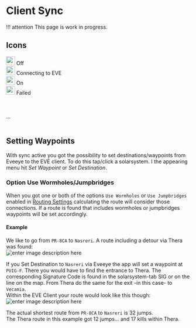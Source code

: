# Client Sync

!!! attention
    This page is work in progress.

## Icons
<img src="https://raw.githubusercontent.com/Risingson/eedocs/master/docs/images/Marker-100_off.png" width="24" height="24" > Off<br>
<img src="https://raw.githubusercontent.com/Risingson/eedocs/master/docs/images/Marker-100_standby.png" width="24" height="24" > Connecting to EVE<br>
<img src="https://raw.githubusercontent.com/Risingson/eedocs/master/docs/images/Marker-100_on.png" width="24" height="24" > On<br>
<img src="https://raw.githubusercontent.com/Risingson/eedocs/master/docs/images/Marker-100_fail.png" width="24" height="24" > Failed<br>

<br><br>...<br><br>

## Setting Waypoints
With sync active you got the possibility to set destinations/waypoints from Eveeye to the EVE client. To do this tap/click a solarsystem. I the appearing menu hit *Set Waypoint* or *Set Destination*.
### Option Use Wormholes/Jumpbridges
When you got one or both of the options `Use Wormholes` or `Use Jumpbridges` enabled in [Routing Settings](https://eveeye.readthedocs.io/en/latest/ui/settings/#Route) calculating the route will consider those connections. If a route is found that includes wormholes or jumpbridges waypoints will be set accordingly.

#### Example
We like to go from `PR-8CA` to `Nasreri`.
A route including a detour via Thera was found:<br>![enter image description here](https://raw.githubusercontent.com/Risingson/eedocs/master/docs/images/route/Wormhole_routing_0.png)

If you Set Destination to `Nasreri` via Eveeye the app will set a waypoint at `PUIG-F`. There you would have to find the entrance to Thera. The corresponding Signature Code is found in the solarsystem-tab SIG or on the line on the map. From Thera do the same for the exit -in this case- to `Vecamia`.<br>
Within the EVE Client your route would look like this though:<br>
 ![enter image description here](https://raw.githubusercontent.com/Risingson/eedocs/master/docs/images/route/Wormhole_routing_1.png)

The actual shortest route from `PR-8CA` to `Nasreri` is 32 jumps.<br> 
The Thera route in this example got 12 jumps... and 17 kills within Thera.
<!--stackedit_data:
eyJoaXN0b3J5IjpbLTkwMjg4NjA2OCwtMTc2OTM5NDA4OCw4Mj
c4MDY4MjcsMTg4MDAwMTgsMTg5MjkyNjA4LC00MjE0NTUyOTgs
MTA2NDExMzc5LC0xMjgzNTM1MDk3LC03NzA5MzY4NDAsNjA3NT
Y0NDcsLTIxMDM3NzU4NjMsNDA0NDE0NjE5LC0yMDgwNTA4NTQ3
LDEyNTMxNDc2NTUsLTE0NjcwODg4OTQsMjAyODc3NjYyMSwtMT
UxMDUyNjA5MSwtMTM0NTg1MzI3OV19
-->